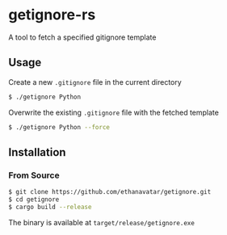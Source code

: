 # getignore-rs

A tool to fetch a specified gitignore template

## Usage

Create a new `.gitignore` file in the current directory

```bash
$ ./getignore Python
```

Overwrite the existing `.gitignore` file with the fetched template

```bash
$ ./getignore Python --force
```

## Installation

### From Source

```bash
$ git clone https://github.com/ethanavatar/getignore.git
$ cd getignore
$ cargo build --release
```

The binary is available at `target/release/getignore.exe`
